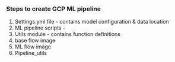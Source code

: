 ### Steps to create GCP ML pipeline

1) Settings.yml file - contains model configuration & data location
2) ML pipeline scripts - 
3) Utils module  - contains function definitions
4) base flow image 
5) ML flow image
6) Pipeline_utils

   
